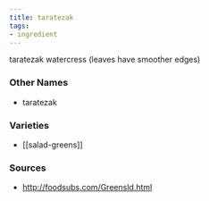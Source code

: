 ```yaml
---
title: taratezak
tags:
- ingredient
---
```

taratezak watercress (leaves have smoother edges)

### Other Names

* taratezak

### Varieties

* [[salad-greens]]

### Sources
* http://foodsubs.com/Greensld.html
